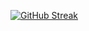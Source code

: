 [![GitHub Streak](https://streak-stats.demolab.com?user=PHYOPHYO2397)](https://git.io/streak-stats)
